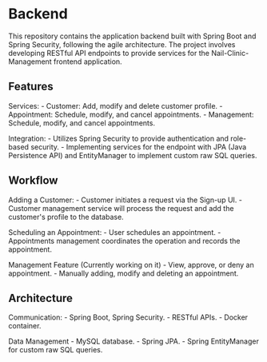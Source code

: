 # Backend
This repository contains the application backend built with Spring Boot and Spring Security, following the agile architecture. The project involves developing RESTful API endpoints to provide services for the Nail-Clinic-Management frontend application.

## Features
Services:
    - Customer: Add, modify and delete customer profile.
    - Appointment: Schedule, modify, and cancel appointments.
    - Management: Schedule, modify, and cancel appointments.

Integration:
    - Utilizes Spring Security to provide authentication and role-based security.
    - Implementing services for the endpoint with JPA (Java Persistence API) and EntityManager to implement custom raw SQL queries.

## Workflow
Adding a Customer:
    - Customer initiates a request via the Sign-up UI.
    - Customer management service will process the request and add the customer's profile to the database.

Scheduling an Appointment:
    - User schedules an appointment.
    - Appointments management coordinates the operation and records the appointment.

Management Feature (Currently working on it)
    - View, approve, or deny an appointment.
    - Manually adding, modify and deleting an appointment.

## Architecture
Communication:
    - Spring Boot, Spring Security.
    - RESTful APIs.
    - Docker container.

Data Management
    - MySQL database.
    - Spring JPA.
    - Spring EntityManager for custom raw SQL queries.
